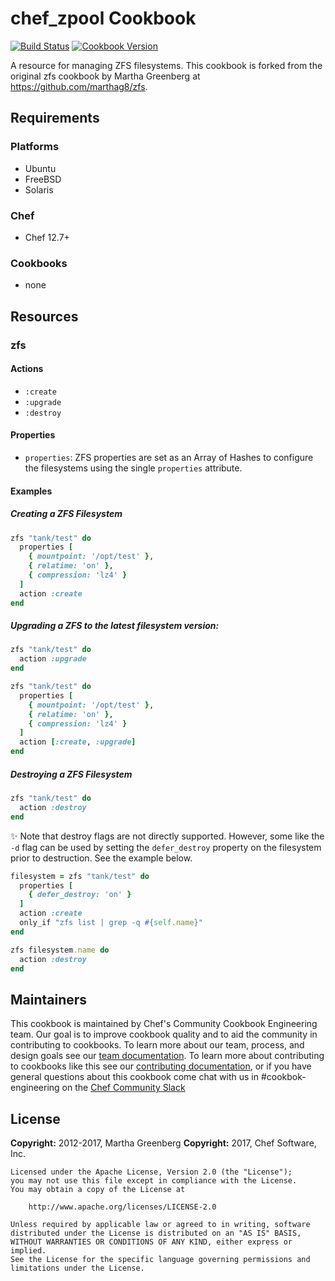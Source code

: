 # chef_zpool Cookbook

[![Build Status](https://travis-ci.org/chef-cookbooks/chef_zfs.svg?branch=master)](https://travis-ci.org/chef-cookbooks/chef_zfs) [![Cookbook Version](https://img.shields.io/cookbook/v/chef_zfs.svg)](https://supermarket.chef.io/cookbooks/chef_zfs)

A resource for managing ZFS filesystems. This cookbook is forked from the original zfs cookbook by Martha Greenberg at <https://github.com/marthag8/zfs>.

## Requirements

### Platforms

- Ubuntu
- FreeBSD
- Solaris

### Chef

- Chef 12.7+

### Cookbooks

- none

## Resources

### zfs

#### Actions

- `:create`
- `:upgrade`
- `:destroy`

#### Properties

- `properties`: ZFS properties are set as an Array of Hashes to configure the filesystems using the single `properties` attribute.

#### Examples

##### Creating a ZFS Filesystem

```ruby
zfs "tank/test" do
  properties [
    { mountpoint: '/opt/test' },
    { relatime: 'on' },
    { compression: 'lz4' }
  ]
  action :create
end
```

##### Upgrading a ZFS to the latest filesystem version:

```ruby
zfs "tank/test" do
  action :upgrade
end
```

```ruby
zfs "tank/test" do
  properties [
    { mountpoint: '/opt/test' },
    { relatime: 'on' },
    { compression: 'lz4' }
  ]
  action [:create, :upgrade]
end
```

##### Destroying a ZFS Filesystem

```ruby
zfs "tank/test" do
  action :destroy
end
```

:sparkles: Note that destroy flags are not directly supported. However, some like the `-d` flag can be used by setting the `defer_destroy` property on the filesystem prior to destruction. See the example below.

```ruby
filesystem = zfs "tank/test" do
  properties [
    { defer_destroy: 'on' }
  ]
  action :create
  only_if "zfs list | grep -q #{self.name}"
end

zfs filesystem.name do
  action :destroy
end
```

## Maintainers

This cookbook is maintained by Chef's Community Cookbook Engineering team. Our goal is to improve cookbook quality and to aid the community in contributing to cookbooks. To learn more about our team, process, and design goals see our [team documentation](https://github.com/chef-cookbooks/community_cookbook_documentation/blob/master/COOKBOOK_TEAM.MD). To learn more about contributing to cookbooks like this see our [contributing documentation](https://github.com/chef-cookbooks/community_cookbook_documentation/blob/master/CONTRIBUTING.MD), or if you have general questions about this cookbook come chat with us in #cookbok-engineering on the [Chef Community Slack](http://community-slack.chef.io/)

## License

**Copyright:** 2012-2017, Martha Greenberg **Copyright:** 2017, Chef Software, Inc.

```
Licensed under the Apache License, Version 2.0 (the "License");
you may not use this file except in compliance with the License.
You may obtain a copy of the License at

    http://www.apache.org/licenses/LICENSE-2.0

Unless required by applicable law or agreed to in writing, software
distributed under the License is distributed on an "AS IS" BASIS,
WITHOUT WARRANTIES OR CONDITIONS OF ANY KIND, either express or implied.
See the License for the specific language governing permissions and
limitations under the License.
```
